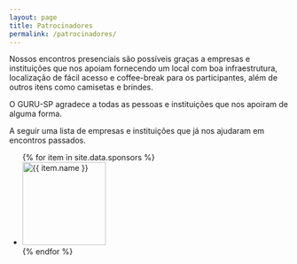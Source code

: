 ```yaml
---
layout: page
title: Patrocinadores
permalink: /patrocinadores/
---
```


<p>
  Nossos encontros presenciais são possíveis graças a empresas e instituições que nos apoiam fornecendo um local com boa infraestrutura, localização de fácil acesso e coffee-break para os participantes, além de outros itens como camisetas e brindes.
</p>

<p>
  O GURU-SP agradece a todas as pessoas e instituições que nos apoiram de alguma forma.
</p>

<p>
  A seguir uma lista de empresas e instituições que já nos ajudaram em encontros passados.
</p>

<ul class="grid">
{% for item in site.data.sponsors %}
  <li>
    <a href="{{ item.url }}">
      <img width="150" src="/assets/images{{ item.logo.logo.thumb.url }}" title="{{ item.name }}">
    </a>
  </li>
{% endfor %}
</ul>
